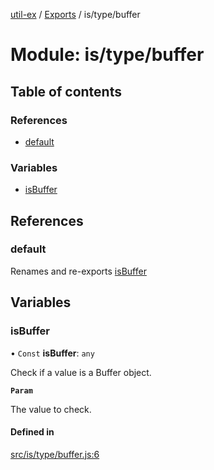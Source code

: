 [util-ex](../README.md) / [Exports](../modules.md) / is/type/buffer

# Module: is/type/buffer

## Table of contents

### References

- [default](is_type_buffer.md#default)

### Variables

- [isBuffer](is_type_buffer.md#isbuffer)

## References

### default

Renames and re-exports [isBuffer](is_type_buffer.md#isbuffer)

## Variables

### isBuffer

• `Const` **isBuffer**: `any`

Check if a value is a Buffer object.

**`Param`**

The value to check.

#### Defined in

[src/is/type/buffer.js:6](https://github.com/snowyu/util-ex.js/blob/fa686d8/src/is/type/buffer.js#L6)
